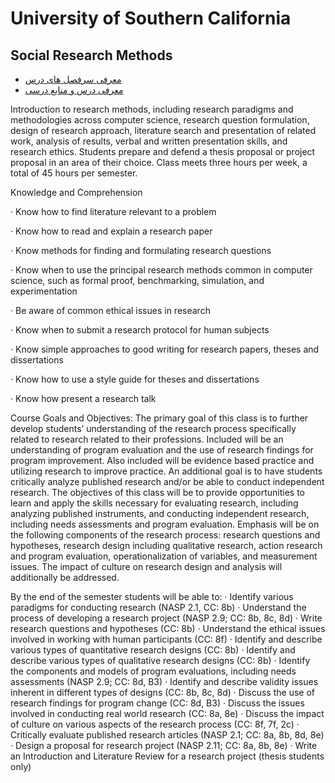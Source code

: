 <div dir="ltr">
  
# University of Southern California

## Social Research Methods

- <a href="Social Research Methods_Syllabus.pdf">معرفی سرفصل های درس</a>
- <a href="University of Southern California_Social Research Methods.pdf">معرفی درس و منایع درسی</a>


Introduction to research methods, including research paradigms and methodologies across computer science, research question formulation, design of research approach, literature search and presentation of related work, analysis of results, verbal and written presentation skills, and research ethics. Students prepare and defend a thesis proposal or project proposal in an area of their choice. Class meets three hours per week, a total of 45 hours per semester.

Knowledge and Comprehension

·  Know how to find literature relevant to a problem

·  Know how to read and explain a research paper

·  Know methods for finding and formulating research questions

·  Know when to use the principal research methods common in computer science, such as formal proof, benchmarking, simulation, and experimentation

·  Be aware of common ethical issues in research

·  Know when to submit a research protocol for human subjects

·  Know simple approaches to good writing for research papers, theses and dissertations

·  Know how to use a style guide for theses and dissertations

·  Know how present a research talk

Course Goals and Objectives: The primary goal of this class is to further develop students’ understanding of the research process specifically related to research related to their professions. Included will be an understanding of program evaluation and the use of research findings for program improvement. Also included will be evidence based practice and utilizing research to improve practice. An additional goal is to have students critically analyze published research and/or be able to conduct independent research. The objectives of this class will be to provide opportunities to learn and apply the skills necessary for evaluating research, including analyzing published instruments, and conducting independent research, including needs assessments and program evaluation. Emphasis will be on the following components of the research process: research questions and hypotheses, research design including qualitative research, action research and program evaluation, operationalization of variables, and measurement issues. The impact of culture on research design and analysis will additionally be addressed.

By the end of the semester students will be able to: · Identify various paradigms for conducting research (NASP 2.1, CC: 8b) · Understand the process of developing a research project (NASP 2.9; CC: 8b, 8c, 8d) · Write research questions and hypotheses (CC: 8b) · Understand the ethical issues involved in working with human participants (CC: 8f) · Identify and describe various types of quantitative research designs (CC: 8b) · Identify and describe various types of qualitative research designs (CC: 8b) · Identify the components and models of program evaluations, including needs assessments (NASP 2.9; CC: 8d, B3) · Identify and describe validity issues inherent in different types of designs (CC: 8b, 8c, 8d) · Discuss the use of research findings for program change (CC: 8d, B3) · Discuss the issues involved in conducting real world research (CC: 8a, 8e) · Discuss the impact of culture on various aspects of the research process (CC: 8f, 7f, 2c) · Critically evaluate published research articles (NASP 2.1; CC: 8a, 8b, 8d, 8e) · Design a proposal for research project (NASP 2.11; CC: 8a, 8b, 8e) · Write an Introduction and Literature Review for a research project (thesis students only)
